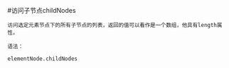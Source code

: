 #访问子节点childNodes



    访问选定元素节点下的所有子节点的列表，返回的值可以看作是一个数组，他具有length属性。

    语法：

    elementNode.childNodes

    